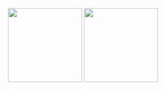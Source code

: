 <div align="center" vw="100%">
  <img height="150em"  align="center" src="https://github-readme-stats.vercel.app/api?username=anuraghazra&show_icons=true&theme=cobalt" />
<a href="https://github.com/anuraghazra/github-readme-stats">
  <img height="150em" align="center" src="https://github-readme-stats.vercel.app/api/top-langs/?username=bperard&layout=compact" />
</a>
  </div>

<!--
**bperard/bperard** is a ✨ _special_ ✨ repository because its `README.md` (this file) appears on your GitHub profile.

Here are some ideas to get you started:

- 🔭 I’m currently working on ...
- 🌱 I’m currently learning ...
- 👯 I’m looking to collaborate on ...
- 🤔 I’m looking for help with ...
- 💬 Ask me about ...
- 📫 How to reach me: ...
- 😄 Pronouns: ...
- ⚡ Fun fact: ...
-->
